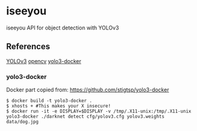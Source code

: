 # iseeyou
iseeyou API for object detection with YOLOv3

## References
[YOLOv3](https://pjreddie.com/darknet/yolo/)
[opencv](https://github.com/stempler/schickling-dockerfiles/tree/master/opencv)
[yolo3-docker](https://github.com/stigtsp/yolo3-docker)

### yolo3-docker
Docker part copied from:
https://github.com/stigtsp/yolo3-docker
```
$ docker build -t yolo3-docker .
$ xhosts + #This makes your X insecure!
$ docker run -it -e DISPLAY=$DISPLAY -v /tmp/.X11-unix:/tmp/.X11-unix yolo3-docker ./darknet detect cfg/yolov3.cfg yolov3.weights data/dog.jpg
```